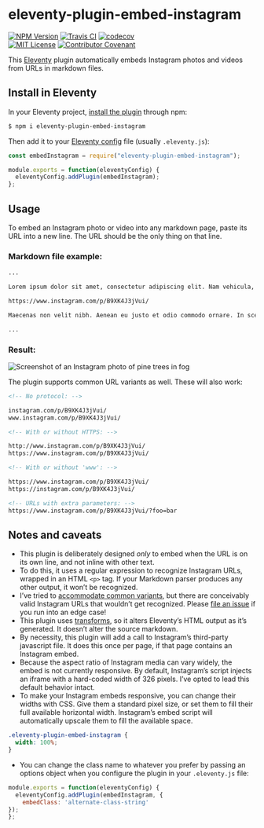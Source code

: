 # eleventy-plugin-embed-instagram

[![NPM Version](https://img.shields.io/npm/v/eleventy-plugin-embed-instagram?style=for-the-badge)](https://www.npmjs.com/package/eleventy-plugin-embed-instagram)
[![Travis CI](https://img.shields.io/travis/com/gfscott/eleventy-plugin-embed-instagram/main?style=for-the-badge)](https://travis-ci.com/github/gfscott/eleventy-plugin-embed-instagram)
[![codecov](https://img.shields.io/codecov/c/github/gfscott/eleventy-plugin-embed-instagram?style=for-the-badge)](https://codecov.io/gh/gfscott/eleventy-plugin-embed-instagram)\
[![MIT License](https://img.shields.io/github/license/gfscott/eleventy-plugin-embed-instagram?style=for-the-badge)](https://github.com/gfscott/eleventy-plugin-embed-instagram/blob/master/LICENSE)
[![Contributor Covenant](https://img.shields.io/badge/Contributor%20Covenant-v2.0-ff69b4.svg?style=for-the-badge)](CODE_OF_CONDUCT.md)

This [Eleventy](https://www.11ty.dev/) plugin automatically embeds Instagram photos and videos from URLs in markdown files.

## Install in Eleventy

In your Eleventy project, [install the plugin](https://www.11ty.dev/docs/plugins/#adding-a-plugin) through npm:

```sh
$ npm i eleventy-plugin-embed-instagram
```

Then add it to your [Eleventy config](https://www.11ty.dev/docs/config/) file (usually `.eleventy.js`):

```javascript
const embedInstagram = require("eleventy-plugin-embed-instagram");

module.exports = function(eleventyConfig) {
  eleventyConfig.addPlugin(embedInstagram);
};
```

## Usage

To embed an Instagram photo or video into any markdown page, paste its URL into a new line. The URL should be the only thing on that line.

### Markdown file example:

```markdown
...

Lorem ipsum dolor sit amet, consectetur adipiscing elit. Nam vehicula, elit vel condimentum porta, purus.

https://www.instagram.com/p/B9XK4J3jVui/

Maecenas non velit nibh. Aenean eu justo et odio commodo ornare. In scelerisque sapien at.

...
```

### Result:

![Screenshot of an Instagram photo of pine trees in fog](https://user-images.githubusercontent.com/547470/76152810-1b6f6b80-6092-11ea-832e-e231f0942c8b.png)

The plugin supports common URL variants as well. These will also work:

```markdown
<!-- No protocol: -->

instagram.com/p/B9XK4J3jVui/
www.instagram.com/p/B9XK4J3jVui/

<!-- With or without HTTPS: -->

http://www.instagram.com/p/B9XK4J3jVui/
https://www.instagram.com/p/B9XK4J3jVui/

<!-- With or without 'www': -->

https://www.instagram.com/p/B9XK4J3jVui/
https://instagram.com/p/B9XK4J3jVui/

<!-- URLs with extra parameters: -->
https://www.instagram.com/p/B9XK4J3jVui/?foo=bar

```

## Notes and caveats

- This plugin is deliberately designed _only_ to embed when the URL is on its own line, and not inline with other text.
- To do this, it uses a regular expression to recognize Instagram URLs, wrapped in an HTML `<p>` tag. If your Markdown parser produces any other output, it won’t be recognized.
- I’ve tried to [accommodate common variants](https://regex101.com/r/cwLcjL/5), but there are conceivably valid Instagram URLs that wouldn’t get recognized. Please [file an issue](https://github.com/gfscott/eleventy-plugin-embed-instagram/issues/new) if you run into an edge case!
- This plugin uses [transforms](https://www.11ty.dev/docs/config/#transforms), so it alters Eleventy’s HTML output as it’s generated. It doesn’t alter the source markdown.
- By necessity, this plugin will add a call to Instagram’s third-party javascript file. It does this once per page, if that page contains an Instagram embed.
- Because the aspect ratio of Instagram media can vary widely, the embed is not currently responsive. By default, Instagram’s script injects an iframe with a hard-coded width of 326 pixels. I’ve opted to lead this default behavior intact.
- To make your Instagram embeds responsive, you can change their widths with CSS. Give them a standard pixel size, or set them to fill their full available horizontal width. Instagram’s embed script will automatically upscale them to fill the available space.

```css
.eleventy-plugin-embed-instagram {
  width: 100%;
}
```

- You can change the class name to whatever you prefer by passing an options object when you configure the plugin in your `.eleventy.js` file:
```javascript
module.exports = function(eleventyConfig) {
  eleventyConfig.addPlugin(embedInstagram, {
    embedClass: 'alternate-class-string'
});
};
```

